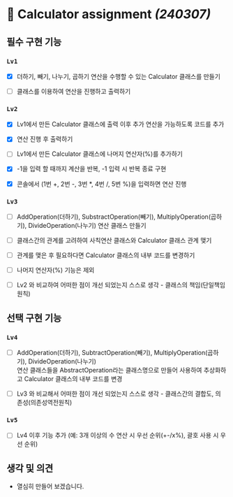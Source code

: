 # :iphone: Calculator assignment *(240307)* 
   
   
## 필수 구현 기능


### `Lv1`
- [x] 더하기, 빼기, 나누기, 곱하기 연산을 수행할 수 있는 Calculator 클래스를 만들기   
- [ ] 클래스를 이용하여 연산을 진행하고 출력하기   
   

### `Lv2`
- [x] Lv1에서 만든 Calculator 클래스에 출력 이후 추가 연산을 가능하도록 코드를 추가
- [x] 연산 진행 후 출력하기
- [ ] Lv1에서 만든 Calculator 클래스에 나머지 연산자(%)를 추가하기
- [x] -1을 입력 할 때까지 계산을 반복, -1 입력 시 반복 종료 구현
- [x] 콘솔에서 (1번 +, 2번 -, 3번 *, 4번 /, 5번 %)을 입력하면 연산 진행


### `Lv3`
- [ ] AddOperation(더하기), SubstractOperation(빼기), MultiplyOperation(곱하기), DivideOperation(나누기) 연산 클래스 만들기
- [ ] 클래스간의 관계를 고려하여 사칙연산 클래스와 Calculator 클래스 관계 맺기
- [ ] 관계를 맺은 후 필요하다면 Calculator 클래스의 내부 코드를 변경하기
- [ ] 나머지 연산자(%) 기능은 제외
- [ ] Lv2 와 비교하여 어떠한 점이 개선 되었는지 스스로 생각 - 클래스의 책임(단일책임원칙)



## 선택 구현 기능


### `Lv4`
- [ ] AddOperation(더하기), SubtractOperation(빼기), MultiplyOperation(곱하기), DivideOperation(나누기)   
      연산 클래스들을 AbstractOperation라는 클래스명으로 만들어 사용하여 추상화하고 Calculator 클래스의 내부 코드를 변경
- [ ] Lv3 와 비교해서 어떠한 점이 개선 되었는지 스스로 생각 - 클래스간의 결합도, 의존성(의존성역전원칙)


### `Lv5`
- [ ] Lv4 이후 기능 추가 (예: 3개 이상의 수 연산 시 우선 순위(+-/x%), 괄호 사용 시 우선 순위)



## 생각 및 의견
- 열심히 만들어 보겠습니다.
